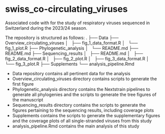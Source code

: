 # swiss_co-circulating_viruses
Associated code with for the study of respiratory viruses sequenced in Switzerland during the 2023/24 season.

The repository is structured as follows:
.
├── Data
├── Overview_circulating_viruses
│   ├── fig_1_data_format.R
│   └── fig_1_plot.R
├── Phylogenetic_analysis
│   └── README.md
├── README.md
├── Sequencing_results
│   ├── README.md
│   ├── fig_2_data_format.R
│   ├── fig_2_plot.R
│   ├── fig_3_data_format.R
│   └── fig_3_plot.R
├── Supplements
└── analysis_pipeline.Rmd

- Data repository contains all pertinent data for the analysis
- Overview_circulating_viruses directory contains scripts to generate the first figure
- Phylogenetic_analysis directory contains the Nextstrain pipelines to generate all phylogenies and the scripts to generate the tree figures of the manuscript
- Sequencing_results directory contains the scripts to generate the figures pertaining to the sequencing results, including coverage plots
- Supplements contains the scripts to generate the supplementary figures and the coverage plots of all single-stranded viruses from this study
- analysis_pipeline.Rmd contains the main analysis of this study 

